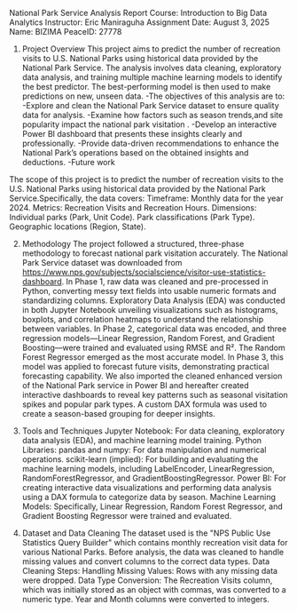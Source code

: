 National Park Service Analysis Report
Course: Introduction to Big Data Analytics
Instructor: Eric Maniraguha
Assignment Date: August 3, 2025
Name: BIZIMA PeaceID: 27778
1. Project Overview
This project aims to predict the number of recreation visits to U.S. National Parks using historical data provided by the National Park Service. The analysis involves data cleaning, exploratory data analysis, and training multiple machine learning models to identify the best predictor. The best-performing model is then used to make predictions on new, unseen data.
-The objectives of this analysis are to:
-Explore and clean the National Park Service dataset to ensure quality data for analysis.
-Examine how factors such as season trends,and site popularity impact the national park visitation .
-Develop an interactive Power BI dashboard that presents these insights clearly and professionally.
-Provide data-driven recommendations to enhance the National Park’s operations based on the obtained insights and deductions.
-Future work

The scope of this project is to predict the number of recreation visits to the U.S. National Parks using historical data provided by the National Park Service.Specifically, the data covers:
Timeframe: Monthly data for the year 2024.
Metrics: Recreation Visits and Recreation Hours.
Dimensions:
Individual parks (Park, Unit Code).
Park classifications (Park Type).
Geographic locations (Region, State).

2. Methodology
The project followed a structured, three-phase methodology to forecast national park visitation accurately.
 The National Park Service dataset was downloaded from https://www.nps.gov/subjects/socialscience/visitor-use-statistics-dashboard.
In Phase 1, raw data was cleaned and pre-processed in Python, converting messy text fields into usable numeric formats and standardizing columns.
Exploratory Data Analysis (EDA) was conducted in both Jupyter Notebook unveiling visualizations such as histograms, boxplots, and correlation heatmaps
 to understand the relationship between variables. In Phase 2, categorical data was encoded, and three regression models—Linear Regression, Random Forest,
 and Gradient Boosting—were trained and evaluated using RMSE and R². The Random Forest Regressor emerged as the most accurate model. In Phase 3, this model
was applied to forecast future visits, demonstrating practical forecasting capability. 
We also imported the cleaned enhanced version of the National Park service in Power BI and hereafter created interactive dashboards to reveal key patterns
such as seasonal visitation spikes and popular park types. A custom DAX formula was used to create a season-based grouping for deeper insights.

4. Tools and Techniques
Jupyter Notebook: For data cleaning, exploratory data analysis (EDA), and machine learning model training.
Python Libraries:
pandas and numpy: For data manipulation and numerical operations.
scikit-learn (implied): For building and evaluating the machine learning models, including LabelEncoder, LinearRegression, RandomForestRegressor,
 and GradientBoostingRegressor.
Power BI: For creating interactive data visualizations and performing data analysis using a DAX formula to categorize data by season.
Machine Learning Models: Specifically, Linear Regression, Random Forest Regressor, and Gradient Boosting Regressor were trained and evaluated.

4. Dataset and Data Cleaning
The dataset used is the "NPS Public Use Statistics Query Builder" which contains monthly recreation visit data for various National Parks. Before analysis, the data was cleaned to handle missing values and convert columns to the correct data types.
Data Cleaning Steps:
Handling Missing Values: Rows with any missing data were dropped.
Data Type Conversion: The Recreation Visits column, which was initially stored as an object with commas, was converted to a numeric type. Year and Month columns were converted to integers.












